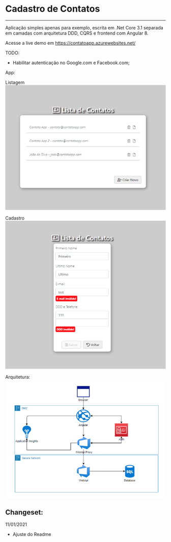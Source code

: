 # Cadastro de Contatos
-----------------------------

Aplicação simples apenas para exemplo, escrita em .Net Core 3.1 
separada em camadas com arquitetura DDD, CQRS e frontend com Angular 8.


Acesse a live demo em https://contatoapp.azurewebsites.net/


TODO: 
 - Habilitar autenticação no Google.com e Facebook.com;

App:

Listagem
![](https://raw.githubusercontent.com/psmarques/contatoapp/main/Docs/App1.png)

Cadastro
![](https://raw.githubusercontent.com/psmarques/contatoapp/main/Docs/App2.png)


Arquitetura:
![](https://raw.githubusercontent.com/psmarques/contatoapp/main/Docs/Arquiteura.png)


Changeset:
-----------------------------
11/01/2021
 - Ajuste do Readme